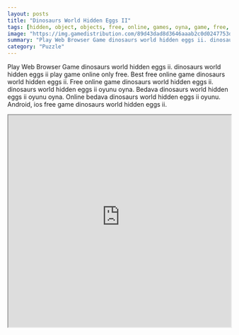 ```yaml
---
layout: posts
title: "Dinosaurs World Hidden Eggs II"
tags: [hidden, object, objects, free, online, games, oyna, game, free, games, play, play, games]
image: "https://img.gamedistribution.com/89d43dad8d3646aaab2c0d0247753de7-512x384.jpeg"
summary: "Play Web Browser Game dinosaurs world hidden eggs ii. dinosaurs world hidden eggs ii play game online only free. Best free online game dinosaurs world hidden eggs ii. Free online game dinosaurs world hidden eggs ii. dinosaurs world hidden eggs ii oyunu oyna. Bedava dinosaurs world hidden eggs ii oyunu oyna. Online bedava dinosaurs world hidden eggs ii oyunu. Android, ios free game dinosaurs world hidden eggs ii."
category: "Puzzle"
---
```


Play Web Browser Game dinosaurs world hidden eggs ii. dinosaurs world hidden eggs ii play game online only free. Best free online game dinosaurs world hidden eggs ii. Free online game dinosaurs world hidden eggs ii. dinosaurs world hidden eggs ii oyunu oyna. Bedava dinosaurs world hidden eggs ii oyunu oyna. Online bedava dinosaurs world hidden eggs ii oyunu. Android, ios free game dinosaurs world hidden eggs ii.

<iframe width="100%" height="480px;" src="https://html5.gamedistribution.com/89d43dad8d3646aaab2c0d0247753de7/"></iframe>